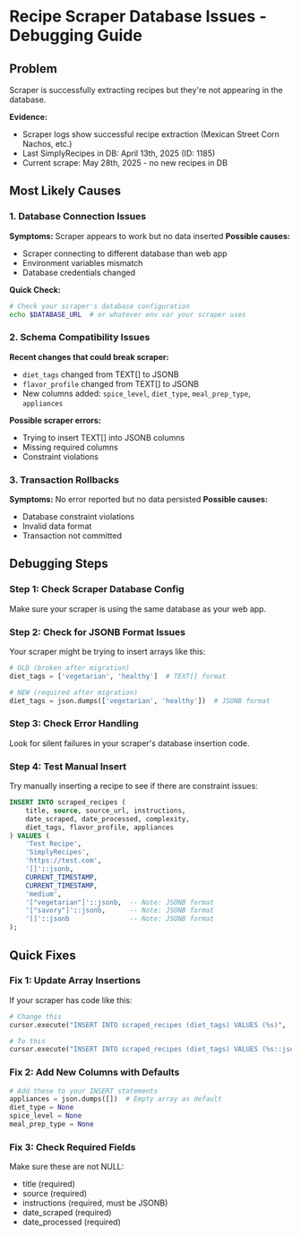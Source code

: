 # Recipe Scraper Database Issues - Debugging Guide

## Problem
Scraper is successfully extracting recipes but they're not appearing in the database.

**Evidence:**
- Scraper logs show successful recipe extraction (Mexican Street Corn Nachos, etc.)
- Last SimplyRecipes in DB: April 13th, 2025 (ID: 1185)
- Current scrape: May 28th, 2025 - no new recipes in DB

## Most Likely Causes

### 1. Database Connection Issues
**Symptoms:** Scraper appears to work but no data inserted
**Possible causes:**
- Scraper connecting to different database than web app
- Environment variables mismatch
- Database credentials changed

**Quick Check:**
```bash
# Check your scraper's database configuration
echo $DATABASE_URL  # or whatever env var your scraper uses
```

### 2. Schema Compatibility Issues
**Recent changes that could break scraper:**
- `diet_tags` changed from TEXT[] to JSONB
- `flavor_profile` changed from TEXT[] to JSONB  
- New columns added: `spice_level`, `diet_type`, `meal_prep_type`, `appliances`

**Possible scraper errors:**
- Trying to insert TEXT[] into JSONB columns
- Missing required columns
- Constraint violations

### 3. Transaction Rollbacks
**Symptoms:** No error reported but no data persisted
**Possible causes:**
- Database constraint violations
- Invalid data format
- Transaction not committed

## Debugging Steps

### Step 1: Check Scraper Database Config
Make sure your scraper is using the same database as your web app.

### Step 2: Check for JSONB Format Issues
Your scraper might be trying to insert arrays like this:
```python
# OLD (broken after migration)
diet_tags = ['vegetarian', 'healthy']  # TEXT[] format

# NEW (required after migration)  
diet_tags = json.dumps(['vegetarian', 'healthy'])  # JSONB format
```

### Step 3: Check Error Handling
Look for silent failures in your scraper's database insertion code.

### Step 4: Test Manual Insert
Try manually inserting a recipe to see if there are constraint issues:

```sql
INSERT INTO scraped_recipes (
    title, source, source_url, instructions, 
    date_scraped, date_processed, complexity,
    diet_tags, flavor_profile, appliances
) VALUES (
    'Test Recipe', 
    'SimplyRecipes', 
    'https://test.com',
    '[]'::jsonb,
    CURRENT_TIMESTAMP,
    CURRENT_TIMESTAMP, 
    'medium',
    '["vegetarian"]'::jsonb,  -- Note: JSONB format
    '["savory"]'::jsonb,      -- Note: JSONB format  
    '[]'::jsonb               -- Note: JSONB format
);
```

## Quick Fixes

### Fix 1: Update Array Insertions
If your scraper has code like this:
```python
# Change this
cursor.execute("INSERT INTO scraped_recipes (diet_tags) VALUES (%s)", [diet_tags_list])

# To this  
cursor.execute("INSERT INTO scraped_recipes (diet_tags) VALUES (%s::jsonb)", [json.dumps(diet_tags_list)])
```

### Fix 2: Add New Columns with Defaults
```python
# Add these to your INSERT statements
appliances = json.dumps([])  # Empty array as default
diet_type = None
spice_level = None  
meal_prep_type = None
```

### Fix 3: Check Required Fields
Make sure these are not NULL:
- title (required)
- source (required) 
- instructions (required, must be JSONB)
- date_scraped (required)
- date_processed (required)